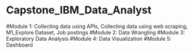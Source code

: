 # Capstone_IBM_Data_Analyst

#Module 1: Collecting data using APIs, Collecting data using web scraping, M1_Explore Dataset, Job postings
#Module 2: Data Wrangling
#Module 3: Exploratory Data Analysis
#Module 4: Data Visualization
#Module 5: Dashboard
